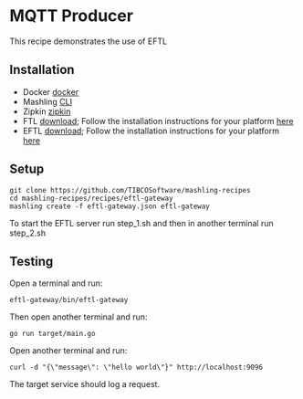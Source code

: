 # MQTT Producer
This recipe demonstrates the use of EFTL

## Installation
* Docker [docker](https://www.docker.com)
* Mashling [CLI](https://github.com/TIBCOSoftware/mashling)
* Zipkin [zipkin](http://zipkin.io/pages/quickstart)
* FTL [download](https://www.tibco.com/products/tibco-ftl);
Follow the installation instructions for your platform [here](https://docs.tibco.com/pub/ftl/5.3.2/doc/pdf/TIB_ftl_5.3_Installation.pdf)
* EFTL [download](https://www.tibco.com/products/tibco-eftl);
Follow the installation instructions for your platform [here](https://docs.tibco.com/pub/eftl/3.2.0/doc/html/GUID-9F5E7521-39B1-4DFD-B2E6-35164F9406CD.html)

## Setup
```
git clone https://github.com/TIBCOSoftware/mashling-recipes
cd mashling-recipes/recipes/eftl-gateway
mashling create -f eftl-gateway.json eftl-gateway
```

To start the EFTL server run step_1.sh and then in another terminal run step_2.sh

## Testing
Open a terminal and run:
```
eftl-gateway/bin/eftl-gateway
```

Then open another terminal and run:
```
go run target/main.go
```

Open another terminal and run:
```
curl -d "{\"message\": \"hello world\"}" http://localhost:9096
```

The target service should log a request.
